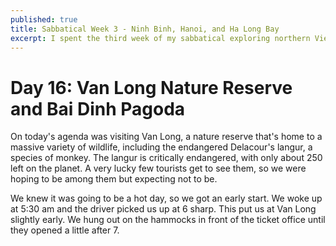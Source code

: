 ```yaml
---
published: true
title: Sabbatical Week 3 - Ninh Binh, Hanoi, and Ha Long Bay
excerpt: I spent the third week of my sabbatical exploring northern Vietnam and on a cruise in Ha Long Bay
---
```


# Day 16: Van Long Nature Reserve and Bai Dinh Pagoda

On today's agenda was visiting Van Long, a nature reserve that's home to a massive variety of wildlife, 
including the endangered Delacour's langur, a species of monkey.
The langur is critically endangered, with only about 250 left on the planet. A very lucky few tourists get to see them, so
we were hoping to be among them but expecting not to be.

We knew it was going to be a hot day, so we got an early start. We woke up at 5:30 am and the driver 
picked us up at 6 sharp. This put us at Van Long slightly early. We hung out on the hammocks in front of the 
ticket office until they opened a little after 7.
